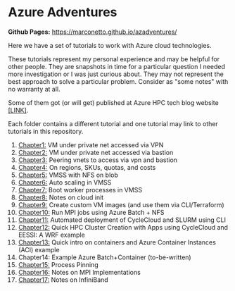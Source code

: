 # Azure Adventures


**Github Pages:** <https://marconetto.github.io/azadventures/>

Here we have a set of tutorials to work with Azure cloud technologies.

These tutorials represent my personal experience and may be helpful for other
people. They are snapshots in time for a particular question I needed more
investigation or I was just curious about. They may not represent the best
approach to solve a particular problem. Consider as "some notes" with no
warranty at all.

Some of them got (or will get) published at Azure HPC tech blog website
[[LINK]](
https://techcommunity.microsoft.com/t5/azure-high-performance-computing/bg-p/AzureHighPerformanceComputingBlog).

Each folder contains a different tutorial and one tutorial may link to other
tutorials in this repository.


1. [Chapter1:](chapter1/) VM under private net accessed via VPN
2. [Chapter2:](chapter2/) VM under private net accessed via bastion
3. [Chapter3:](chapter3/) Peering vnets to access via vpn and bastion
4. [Chapter4:](chapter4/) On regions, SKUs, quotas, and costs
5. [Chapter5:](chapter5/) VMSS with NFS on blob
6. [Chapter6:](chapter6/) Auto scaling in VMSS
7. [Chapter7:](chapter7/) Boot worker processes in VMSS
8. [Chapter8:](chapter8) Notes on cloud init
9. [Chapter9:](chapter9/) Create custom VM images (and use them via CLI/Terraform)
10. [Chapter10:](chapter10/) Run MPI jobs using Azure Batch + NFS
11. [Chapter11:](chapter11/) Automated deployment of CycleCloud and SLURM using CLI
12. [Chapter12:](chapter12/) Quick HPC Cluster Creation with Apps using CycleCloud and EESSI: A WRF example
13. [Chapter13:](chapter13/) Quick intro on containers and Azure Container Instances (ACI) example
14. Chapter14: Example Azure Batch+Container (to-be-written)
15. [Chapter15:](chapter15/) Process Pinning
16. [Chapter16:](chapter16/) Notes on MPI Implementations
16. [Chapter17:](chapter17/) Notes on InfiniBand



